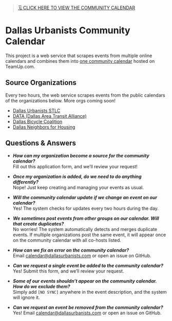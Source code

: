 > [🗓️ CLICK HERE TO VIEW THE COMMUNITY CALENDAR](https://teamup.com/kszuqubx7tt8w4j8j3)

# Dallas Urbanists Community Calendar

This project is a web service that scrapes events from multiple online calendars and combines them into [one community calendar](https://teamup.com/kszuqubx7tt8w4j8j3) hosted on TeamUp.com.

## Source Organizations

Every two hours, the web service scrapes events from the public calendars of the organizations below. More orgs coming soon!

- [Dallas Urbanists STLC](https://www.meetup.com/dallas-urbanists-stlc/events/)
- [DATA (Dallas Area Transit Alliance)](https://dallasareatransitalliance.org/calendar)
- [Dallas Bicycle Coalition](https://dallasbicyclecoalition.org/calendar/)
- [Dallas Neighbors for Housing](https://actionnetwork.org/groups/dallas-neighbors-for-housing)

## Questions & Answers

- ***How can my organization become a source for the community calendar?***  
Fill out this application form, and we’ll review your request!

- ***Once my organization is added, do we need to do anything differently?***  
Nope! Just keep creating and managing your events as usual.

- ***Will the community calendar update if we change an event on our calendar?***  
Yes! The system checks for updates every two hours during the day.

- ***We sometimes post events from other groups on our calendar. Will that create duplicates?***  
No worries! The system automatically detects and merges duplicate events. If multiple organizations post the same event, it will appear once on the community calendar with all co-hosts listed.

- ***How can we fix an error on the community calendar?***  
Email calendar@dallasurbanists.com or open an issue on GitHub.

- ***Can we request a single event be added to the community calendar?***  
Yes! Submit this form, and we’ll review your request.

- ***Some of our events shouldn’t appear on the community calendar. How do we exclude them?***  
Simply add `[NO SYNC]` anywhere in the event description, and the system will ignore it.

- ***Can we request an event be removed from the community calendar?***  
Yes! Email calendar@dallasurbanists.com or open an issue on GitHub.
